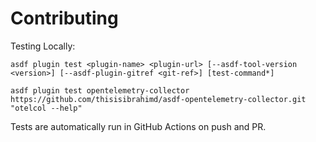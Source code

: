 # Contributing

Testing Locally:

```shell
asdf plugin test <plugin-name> <plugin-url> [--asdf-tool-version <version>] [--asdf-plugin-gitref <git-ref>] [test-command*]

asdf plugin test opentelemetry-collector https://github.com/thisisibrahimd/asdf-opentelemetry-collector.git "otelcol --help"
```

Tests are automatically run in GitHub Actions on push and PR.
